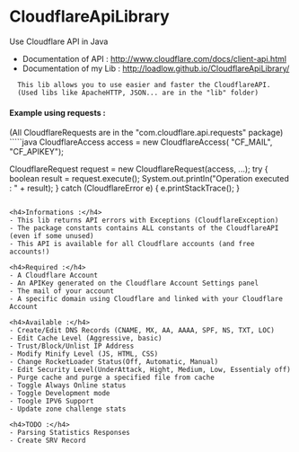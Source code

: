 CloudflareApiLibrary
====================

Use Cloudflare API in Java
- Documentation of API : http://www.cloudflare.com/docs/client-api.html
- Documentation of my Lib : http://loadlow.github.io/CloudflareApiLibrary/

`````
  This lib allows you to use easier and faster the CloudflareAPI.
  (Used libs like ApacheHTTP, JSON... are in the "lib" folder)
`````

<h4>Example using requests :</h4>
(All CloudflareRequests are in the "com.cloudflare.api.requests" package)
`````java
CloudflareAccess access = new CloudflareAccess(
                "CF_MAIL",
                "CF_APIKEY");
        
CloudflareRequest request = new CloudflareRequest(access, ...);
try {
            boolean result = request.execute();
            System.out.println("Operation executed : " + result);
} catch (CloudflareError e) {
            e.printStackTrace();
}
`````

<h4>Informations :</h4>
- This lib returns API errors with Exceptions (CloudflareException)
- The package constants contains ALL constants of the CloudflareAPI (even if some unused)
- This API is available for all Cloudflare accounts (and free accounts!)

<h4>Required :</h4>
- A Cloudflare Account
- An APIKey generated on the Cloudflare Account Settings panel
- The mail of your account
- A specific domain using Cloudflare and linked with your Cloudflare Account

<h4>Available :</h4>
- Create/Edit DNS Records (CNAME, MX, AA, AAAA, SPF, NS, TXT, LOC)
- Edit Cache Level (Aggressive, basic)
- Trust/Block/Unlist IP Address
- Modify Minify Level (JS, HTML, CSS)
- Change RocketLoader Status(Off, Automatic, Manual)
- Edit Security Level(UnderAttack, Hight, Medium, Low, Essentialy off)
- Purge cache and purge a specified file from cache
- Toggle Always Online status
- Toggle Development mode 
- Toogle IPV6 Support
- Update zone challenge stats

<h4>TODO :</h4>
- Parsing Statistics Responses
- Create SRV Record
